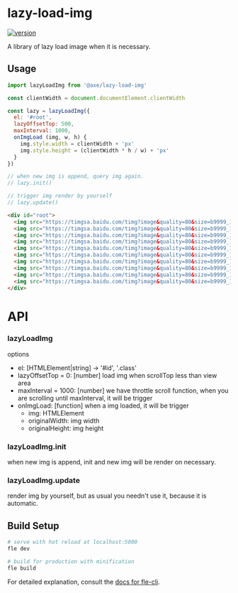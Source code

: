 # lazy-load-img

[![version](https://img.shields.io/npm/v/@axe/lazy-load-img.svg)](https://www.npmjs.org/package/@axe/lazy-load-img)

A library of lazy load image when it is necessary.

## Usage

```js
import lazyLoadImg from '@axe/lazy-load-img'

const clientWidth = document.documentElement.clientWidth

const lazy = lazyLoadImg({
  el: '#root',
  lazyOffsetTop: 500,
  maxInterval: 1000,
  onImgLoad (img, w, h) {
    img.style.width = clientWidth + 'px'
    img.style.height = (clientWidth * h / w) + 'px'
  }
})

// when new img is append, query img again.
// lazy.init()

// trigger img render by yourself
// lazy.update()
```

```html
<div id="root">
  <img src="https://timgsa.baidu.com/timg?image&quality=80&size=b9999_10000&sec=1522823157174&di=1e111a44baa77ea6c6940bac60418607&imgtype=0&src=http%3A%2F%2Fpic2.16pic.com%2F00%2F20%2F02%2F16pic_2002642_b.jpg" data-src="https://timgsa.baidu.com/timg?image&quality=80&size=b9999_10000&sec=1522822737689&di=a79f9474b9f6cc0214eab838e0bde792&imgtype=0&src=http%3A%2F%2Fi4.download.fd.pchome.net%2Fg1%2FM00%2F12%2F04%2FoYYBAFZS2uaIR_NiADNPLO6oiewAACx_gAAyJkAM09E943.jpg">
  <img src="https://timgsa.baidu.com/timg?image&quality=80&size=b9999_10000&sec=1522823157174&di=1e111a44baa77ea6c6940bac60418607&imgtype=0&src=http%3A%2F%2Fpic2.16pic.com%2F00%2F20%2F02%2F16pic_2002642_b.jpg" data-src="https://timgsa.baidu.com/timg?image&quality=80&size=b9999_10000&sec=1522822737689&di=abe6d3c80becf701290827252b9d6802&imgtype=0&src=http%3A%2F%2Fattachments.gfan.com%2Fforum%2Fattachments2%2F201402%2F22%2F221511qk8efdidtf3ftqez.jpg">
  <img src="https://timgsa.baidu.com/timg?image&quality=80&size=b9999_10000&sec=1522823157174&di=1e111a44baa77ea6c6940bac60418607&imgtype=0&src=http%3A%2F%2Fpic2.16pic.com%2F00%2F20%2F02%2F16pic_2002642_b.jpg" data-src="https://timgsa.baidu.com/timg?image&quality=80&size=b9999_10000&sec=1522822737689&di=64bae06f399df98ca7ec0932eb9c08b1&imgtype=0&src=http%3A%2F%2Fimg5.duitang.com%2Fuploads%2Fitem%2F201212%2F14%2F20121214223133_jYzPn.jpeg">
  <img src="https://timgsa.baidu.com/timg?image&quality=80&size=b9999_10000&sec=1522823157174&di=1e111a44baa77ea6c6940bac60418607&imgtype=0&src=http%3A%2F%2Fpic2.16pic.com%2F00%2F20%2F02%2F16pic_2002642_b.jpg" data-src="https://timgsa.baidu.com/timg?image&quality=80&size=b9999_10000&sec=1522822737688&di=f5fac86ad1b0e9e37f46a647ca981a92&imgtype=0&src=http%3A%2F%2Fc.hiphotos.baidu.com%2Fzhidao%2Fpic%2Fitem%2F35a85edf8db1cb1353fd8b78de54564e93584bc0.jpg">
  <img src="https://timgsa.baidu.com/timg?image&quality=80&size=b9999_10000&sec=1522823157174&di=1e111a44baa77ea6c6940bac60418607&imgtype=0&src=http%3A%2F%2Fpic2.16pic.com%2F00%2F20%2F02%2F16pic_2002642_b.jpg" data-src="https://timgsa.baidu.com/timg?image&quality=80&size=b9999_10000&sec=1522822737688&di=c20cb964c24d5832e6a61e6ee39883c5&imgtype=0&src=http%3A%2F%2Fimg4.duitang.com%2Fuploads%2Fitem%2F201212%2F14%2F20121214224334_wdc3v.jpeg">
  <img src="https://timgsa.baidu.com/timg?image&quality=80&size=b9999_10000&sec=1522823157174&di=1e111a44baa77ea6c6940bac60418607&imgtype=0&src=http%3A%2F%2Fpic2.16pic.com%2F00%2F20%2F02%2F16pic_2002642_b.jpg" data-src="https://timgsa.baidu.com/timg?image&quality=80&size=b9999_10000&sec=1522822737687&di=2a92f3b107ac92dce2df419c6fe0f4bd&imgtype=0&src=http%3A%2F%2Fattach.bbs.miui.com%2Fforum%2F201402%2F21%2F120044k1dgtgc4dg2dm5tw.jpg">
  <img src="https://timgsa.baidu.com/timg?image&quality=80&size=b9999_10000&sec=1522823157174&di=1e111a44baa77ea6c6940bac60418607&imgtype=0&src=http%3A%2F%2Fpic2.16pic.com%2F00%2F20%2F02%2F16pic_2002642_b.jpg" data-src="https://timgsa.baidu.com/timg?image&quality=80&size=b9999_10000&sec=1522822737687&di=c6d6faaf0ac9fc41fd57cbe8b1b58ec8&imgtype=0&src=http%3A%2F%2Fattimg.dospy.com%2Fimg%2Fday_120403%2F20120403_ff7d00e3c8890ac99d0ft829Pq8AcoeE.jpg">
  <img src="https://timgsa.baidu.com/timg?image&quality=80&size=b9999_10000&sec=1522823157174&di=1e111a44baa77ea6c6940bac60418607&imgtype=0&src=http%3A%2F%2Fpic2.16pic.com%2F00%2F20%2F02%2F16pic_2002642_b.jpg" data-src="https://timgsa.baidu.com/timg?image&quality=80&size=b9999_10000&sec=1522822872691&di=2bbd39ca36324c424358651550aefe88&imgtype=jpg&src=http%3A%2F%2Fimg4.imgtn.bdimg.com%2Fit%2Fu%3D1726406314%2C3724043308%26fm%3D214%26gp%3D0.jpg">
  <img src="https://timgsa.baidu.com/timg?image&quality=80&size=b9999_10000&sec=1522823157174&di=1e111a44baa77ea6c6940bac60418607&imgtype=0&src=http%3A%2F%2Fpic2.16pic.com%2F00%2F20%2F02%2F16pic_2002642_b.jpg" data-src="https://timgsa.baidu.com/timg?image&quality=80&size=b9999_10000&sec=1522822737686&di=ccef9ebafd31343b381b4fed3dd158d4&imgtype=0&src=http%3A%2F%2Fattimg.dospy.com%2Fimg%2Fday_120721%2F20120721_b827a9d749e4d5da6bf6686626zZVAXV.jpg">
  <img src="https://timgsa.baidu.com/timg?image&quality=80&size=b9999_10000&sec=1522823157174&di=1e111a44baa77ea6c6940bac60418607&imgtype=0&src=http%3A%2F%2Fpic2.16pic.com%2F00%2F20%2F02%2F16pic_2002642_b.jpg" data-src="https://timgsa.baidu.com/timg?image&quality=80&size=b9999_10000&sec=1522822737686&di=f11edc29433a97ef738b1cadd0379a17&imgtype=0&src=http%3A%2F%2Fimg.pconline.com.cn%2Fimages%2Fupload%2Fupc%2Ftx%2Fwallpaper%2F1308%2F13%2Fc0%2F24431877_1376375393214.jpg">
</div>
```

# API

### lazyLoadImg

options

* el: [HTMLElement|string] -> '#id', '.class'
* lazyOffsetTop = 0: [number] load img when scrollTop less than view area
* maxInterval = 1000: [number] we have throttle scroll function, when you are scrolling until maxInterval, it will be trigger
* onImgLoad: [function] when a img loaded, it will be trigger
  * img: HTMLElement
  * originalWidth: img width
  * originalHeight: img height

### lazyLoadImg.init

when new img is append, init and new img will be render on necessary.

### lazyLoadImg.update

render img by yourself, but as usual you needn't use it, because it is automatic.

## Build Setup

``` bash
# serve with hot reload at localhost:5000
fle dev

# build for production with minification
fle build
```

For detailed explanation, consult the [docs for fle-cli](https://www.npmjs.com/package/fle-cli).
